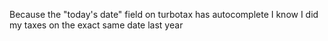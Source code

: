 Because the "today's date" field on turbotax has autocomplete I know I did my taxes on the exact same date last year

